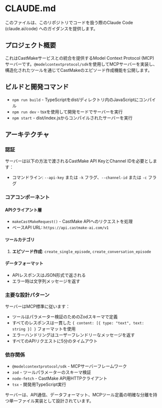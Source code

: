 # CLAUDE.md

このファイルは、このリポジトリでコードを扱う際のClaude Code (claude.ai/code) へのガイダンスを提供します。

## プロジェクト概要

これはCastMakeサービスとの統合を提供するModel Context Protocol (MCP) サーバーです。`@modelcontextprotocol/sdk`を使用してMCPサーバーを実装し、構造化されたツールを通じてCastMakeのエピソード作成機能を公開します。

## ビルドと開発コマンド

- `npm run build` - TypeScriptをdist/ディレクトリ内のJavaScriptにコンパイル
- `npm run dev` - tsxを使用して開発モードでサーバーを実行
- `npm start` - dist/index.jsからコンパイルされたサーバーを実行

## アーキテクチャ

### 認証
サーバーは以下の方法で渡されるCastMake API KeyとChannel IDを必要とします：
- コマンドライン: `--api-key` または `-k` フラグ、`--channel-id` または `-c` フラグ

### コアコンポーネント

#### APIクライアント層
- `makeCastMakeRequest()` - CastMake APIへのリクエストを処理
- ベースAPI URL: `https://api.castmake-ai.com/v1`

#### ツールカテゴリ
1. **エピソード作成**: `create_single_episode`, `create_conversation_episode`

#### データフォーマット
- APIレスポンスはJSON形式で返される
- エラー時は文字列メッセージを返す

### 主要な設計パターン

サーバーはMCP標準に従います：
- ツールはパラメーター検証のためのZodスキーマで定義
- すべてのレスポンスは一貫した `{ content: [{ type: "text", text: string }] }` フォーマットを使用
- エラーハンドリングはユーザーフレンドリーなメッセージを返す
- すべてのAPIリクエストに5分のタイムアウト

### 依存関係

- `@modelcontextprotocol/sdk` - MCPサーバーフレームワーク
- `zod` - ツールパラメーターのスキーマ検証
- `node-fetch` - CastMake API用HTTPクライアント
- `tsx` - 開発用TypeScript実行

サーバーは、API通信、データフォーマット、MCPツール定義の明確な分離を持つ単一ファイル実装として設計されています。